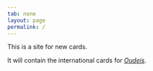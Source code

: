 ```yaml
---
tab: none
layout: page
permalink: /
---
```


This is a site for new cards.

It will contain the international cards for [_Oudeis_](https://ousia.github.io/oudeis).